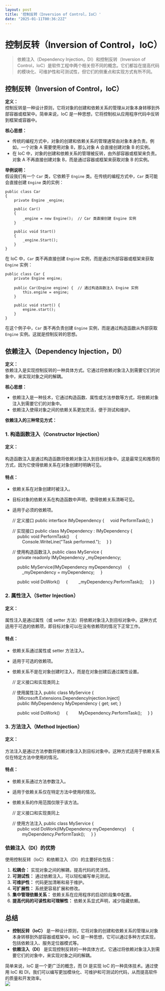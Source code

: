 ```yaml
---
layout: post
title: '控制反转（Inversion of Control，IoC）'
date: "2025-01-11T00:36:22Z"
---
```

控制反转（Inversion of Control，IoC）
==============================

> 依赖注入（Dependency Injection，DI）和控制反转（Inversion of Control，IoC）是软件工程中两个相关但不同的概念。它们都旨在提高代码的模块化、可维护性和可测试性，但它们的侧重点和实现方式有所不同。

控制反转（Inversion of Control，IoC）
------------------------------

**定义：**  
控制反转是一种设计原则，它将对象的创建和依赖关系的管理从对象本身转移到外部容器或框架中。简单来说，IoC 是一种思想，它将控制权从应用程序代码中反转到框架或容器中。

**核心思想：**

*   传统的编程方式中，对象的创建和依赖关系的管理通常由对象本身负责。例如，一个对象 A 需要使用对象 B，那么对象 A 会直接创建对象 B 的实例。
*   在 IoC 中，对象的创建和依赖关系的管理被反转，由外部容器或框架来负责。对象 A 不再直接创建对象 B，而是通过容器或框架来获取对象 B 的实例。

**举例说明：**  
假设我们有一个 `Car` 类，它依赖于 `Engine` 类。在传统的编程方式中，`Car` 类可能会直接创建 `Engine` 类的实例：

    public class Car
    {
        private Engine _engine;
    
        public Car()
        {
            _engine = new Engine();  // Car 类直接创建 Engine 实例
        }
    
        public void Start()
        {
            _engine.Start();
        }
    }
    

在 IoC 中，`Car` 类不再直接创建 `Engine` 实例，而是通过外部容器或框架来获取 `Engine` 实例：

    public class Car {
        private Engine engine;
    
        public Car(Engine engine) {  // 通过构造函数注入 Engine 实例
            this.engine = engine;
        }
    
        public void start() {
            engine.start();
        }
    }
    

在这个例子中，`Car` 类不再负责创建 `Engine` 实例，而是通过构造函数从外部获取 `Engine` 实例。这就是控制反转的思想。

依赖注入（Dependency Injection，DI）
-----------------------------

**定义：**  
依赖注入是实现控制反转的一种具体方式。它通过将依赖对象注入到需要它们的对象中，来实现对象之间的解耦。

**核心思想：**

*   依赖注入是一种技术，它通过构造函数、属性或方法参数等方式，将依赖对象注入到需要它们的对象中。
*   依赖注入使得对象之间的依赖关系更加灵活，便于测试和维护。

**依赖注入的三种常见方式：**

### 1\. 构造函数注入（Constructor Injection）

#### **定义：**

构造函数注入是通过构造函数将依赖对象注入到目标对象中。这是最常见和推荐的方式，因为它使得依赖关系在对象创建时明确可见。

#### **特点：**

*   依赖关系在对象创建时被注入。
*   目标对象的依赖关系在构造函数中声明，使得依赖关系清晰可见。
*   适用于必须的依赖项。

    // 定义接口
    public interface IMyDependency
    {
        void PerformTask();
    }
    
    // 实现接口
    public class MyDependency : IMyDependency
    {
        public void PerformTask()
        {
            Console.WriteLine("Task performed.");
        }
    }
    
    // 使用构造函数注入
    public class MyService
    {
        private readonly IMyDependency _myDependency;
    
        public MyService(IMyDependency myDependency)
        {
            _myDependency = myDependency;
        }
    
        public void DoWork()
        {
            _myDependency.PerformTask();
        }
    }
    

### **2\. 属性注入（Setter Injection）**

#### **定义：**

属性注入是通过属性（或 setter 方法）将依赖对象注入到目标对象中。这种方式适用于可选的依赖项，即目标对象可以在没有依赖项的情况下正常工作。

#### **特点：**

*   依赖关系通过属性或 setter 方法注入。
*   适用于可选的依赖项。
*   依赖关系不是在对象创建时注入，而是在对象创建后通过属性设置。

    // 定义接口和实现类同上
    
    // 使用属性注入
    public class MyService
    {
        [Microsoft.Extensions.DependencyInjection.Inject]
        public IMyDependency MyDependency { get; set; }
    
        public void DoWork()
        {
            MyDependency.PerformTask();
        }
    }
    

### **3\. 方法注入（Method Injection）**

#### **定义：**

方法注入是通过方法参数将依赖对象注入到目标对象中。这种方式适用于依赖关系仅在特定方法中使用的情况。

#### **特点：**

*   依赖关系通过方法参数注入。
*   适用于依赖关系仅在特定方法中使用的情况。
*   依赖关系的作用范围仅限于该方法。

    // 定义接口和实现类同上
    
    // 使用方法注入
    public class MyService
    {
        public void DoWork(IMyDependency myDependency)
        {
            myDependency.PerformTask();
        }
    }
    

### 依赖注入（DI）的优势

使用控制反转（IoC）和依赖注入（DI）的主要好处包括：

1.  **松耦合：** 实现对象之间的解耦，提高代码的灵活性。
2.  **可测试性：** 通过依赖注入，可以轻松编写单元测试。
3.  **可维护性：** 代码更加清晰和易于维护。
4.  **可扩展性：** 系统更容易扩展和修改。
5.  **集中管理依赖关系：** 依赖关系在应用程序的启动阶段集中配置。
6.  **提高代码的可读性和可理解性：** 依赖关系显式声明，减少隐藏依赖。

总结
--

*   **控制反转（IoC）** 是一种设计原则，它将对象的创建和依赖关系的管理从对象本身转移到外部容器或框架中。IoC 是一种思想，它可以通过多种方式实现，包括依赖注入、服务定位器模式等。
*   **依赖注入（DI）** 是实现控制反转的一种具体方式，它通过将依赖对象注入到需要它们的对象中，来实现对象之间的解耦。

简单来说，IoC 是一个更广泛的概念，而 DI 是实现 IoC 的一种具体技术。通过使用 IoC 和 DI，我们可以编写更加模块化、可维护和可测试的代码，从而提高软件的质量和开发效率。  
![](https://img2024.cnblogs.com/blog/2063798/202501/2063798-20250110100424672-255135453.png)
